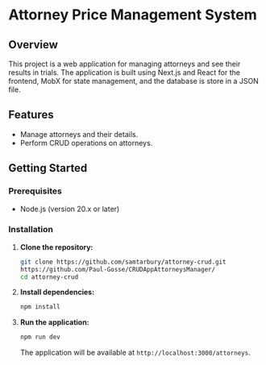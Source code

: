 # Attorney Price Management System

## Overview

This project is a web application for managing attorneys and see their results in trials. The application is built using Next.js and React for the frontend, MobX for state management, and the database is store in a JSON file.

## Features

- Manage attorneys and their details.
- Perform CRUD operations on attorneys.

## Getting Started

### Prerequisites

- Node.js (version 20.x or later)

### Installation

1. **Clone the repository:**

   ```bash
   git clone https://github.com/samtarbury/attorney-crud.git
   https://github.com/Paul-Gosse/CRUDAppAttorneysManager/
   cd attorney-crud
   ```

2. **Install dependencies:**

   ```bash
   npm install
   ```

3. **Run the application:**

   ```bash
   npm run dev
   ```

   The application will be available at `http://localhost:3000/attorneys`.